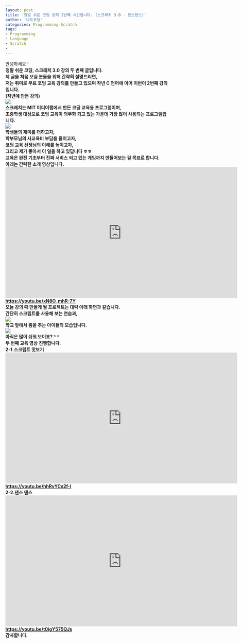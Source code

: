 ```yaml
---
layout: post
title: '정말 쉬운 코딩 강의 2번째 시간입니다. (스크래치 3.0 - 댄스댄스)'
author: '나도코딩'
categories: Programming-Scratch
tags:
- Programming
- Language
- Scratch
-
---
```



<script> location.href='https://cafe.naver.com/develoid/852367' ; </script>

<div><span>안녕하세요 !</span></div><div><b></div><div><span>정말 쉬운 코딩, 스크래치 3.0 강의 두 번째 글입니다.</span></div><div><b></div><div><span>제 글을 처음 보실 분들을 위해 간략히 설명드리면,&nbsp;</span></div><div><span>저는 취미로 무료 코딩 교육 강의를 만들고 있으며 작년 C 언어에 이어 이번이 2번째 강의입니다.&nbsp;</span></div><div><b></div><div><span>(작년에 만든 강의)</span></div><div><img src="https://cafeptthumb-phinf.pstatic.net/MjAxOTAyMTlfMjY5/MDAxNTUwNTMxNjE0MTky.N_WeL5E_YUIMXyrB95a9oUGKsIyHOfbmg7iwtrJnNY8g.geEVkoZi4c6NjifUxJigpQJDro1HwUBSIgRaVu8t53Ug.PNG.nadocoding/1.png?type=w740"><b></div><div><b></div><div><span>스크래치는 MIT 미디어랩에서 만든 코딩 교육용 프로그램이며,</span></div><div><span>초중학생 대상으로 코딩 교육이 의무화 되고 있는 가운데 가장 많이 사용되는 프로그램입니다.</span></div><div><b></div><div><img src="https://cafeptthumb-phinf.pstatic.net/MjAxOTAyMTlfMTUg/MDAxNTUwNTMxNjQwNTY3.O2sw8YRs4JpV5XOBX_F0Knp_KVB7qEWNpYqjdDhcWBgg.ILw8heX26QgrX1otjP4Oc9HtVkSY_aqv80Bi-bbyKoUg.PNG.nadocoding/6.png?type=w740"><b></div><div><b></div><div><span>학생들의 재미를 더하고자,&nbsp;</span></div><div><span>학부모님의 사교육비 부담을 줄이고자,&nbsp;</span></div><div><span>코딩 교육 선생님의 이해를 높이고자,</span></div><div><span>그리고 제가 좋아서 이 일을 하고 있답니다 ㅎㅎ</span></div><div><b></div><div><span>교육은 완전 기초부터 진짜 서비스 되고 있는 게임까지 만들어보는 걸 목표로 합니다.</span></div><div><b></div><div><span>아래는 간략한 소개 영상입니다.</span></div><div><b></div><div><iframe src="https://www.youtube.com/embed/xN8O_mhR-7Y?wmode=opaque" width="720px" height="407px" frameborder="0" scrolling="no" allowfullscreen="allowfullscreen"></iframe></div><div><span><a href="https://youtu.be/xN8O_mhR-7Y"><span>https://youtu.be/xN8O_mhR-7Y</span></a></span></div><div><b></div><div><b></div><div><span>오늘 강의 때 만들게 될 프로젝트는 대략 아래 화면과 같습니다.</span></div><div><b></div><div><span>간단히 스크립트를 사용해 보는 연습과,</span></div><div><img src="https://cafeptthumb-phinf.pstatic.net/MjAxOTAyMTlfMTEx/MDAxNTUwNTMxNjgyMzc2.Pr6k2JMSNdXMu1dlGgTxZwZDw0iiGYQc7aHQhnAx6_og.CLWPsEq0A_Y-CSdI_l8KMLIkFPs4OBuyMh9wpq74yZ8g.GIF.nadocoding/Honeycam_2019-02-19_07-07-14.gif?type=w740"><b></div><div><b></div><div><span>학교 앞에서 춤을 추는 아이들의 모습입니다.</span></div><div><img src="https://cafeptthumb-phinf.pstatic.net/MjAxOTAyMTlfMzUg/MDAxNTUwNTMxNzAwMDc1.Hmcs0ikfQ0D-Nry57naD-3rY9FIJOQJksPL5wSQ-sQMg.LWSKTVP11Z7ZlIVGPIYuKmFA9gXuNsi9bxhoXvkUnv8g.GIF.nadocoding/Honeycam_2019-02-19_07-06-01.gif?type=w740"><b></div><div><b></div><div><b></div><div><span>아직은 많이 쉬워 보이죠? ^ ^</span></div><div><b></div><div><b></div><div><b></div><div><span>두 번째 교육 영상 진행합니다.</span></div><div><span>2-1.스크립트 맛보기</span></div><div><iframe src="https://www.youtube.com/embed/hhRvYCs2f-I?wmode=opaque" width="720px" height="407px" frameborder="0" scrolling="no" allowfullscreen="allowfullscreen"></iframe><b></div><div><a href="https://youtu.be/hhRvYCs2f-I"><span>https://youtu.be/hhRvYCs2f-I</span></a></div><div><b></div><div><span>2-2.댄스 댄스</span></div><div><iframe src="https://www.youtube.com/embed/t0igY575QJs?wmode=opaque" width="720px" height="407px" frameborder="0" scrolling="no" allowfullscreen="allowfullscreen"></iframe><b></div><div><a href="https://youtu.be/t0igY575QJs"><span>https://youtu.be/t0igY575QJs</span></a></div><div><b></div><div><span>감사합니다.</span></div>
